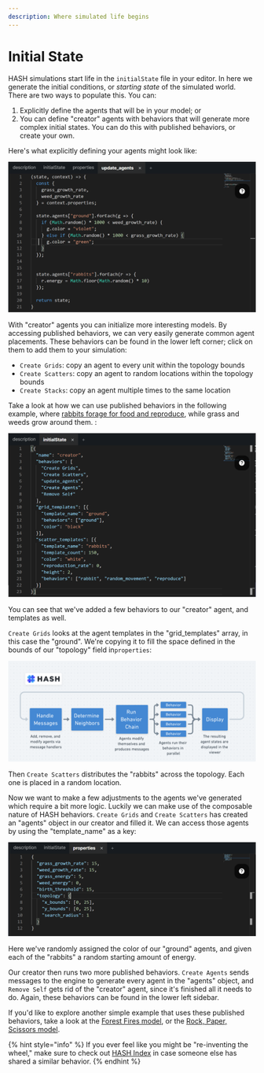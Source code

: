 ```yaml
---
description: Where simulated life begins
---
```


# Initial State

HASH simulations start life in the `initialState` file in your editor. In here we generate the initial conditions, or _starting state_ of the simulated world. There are two ways to populate this. You can:

1. Explicitly define the agents that will be in your model; or
2. You can define "creator" agents with behaviors that will generate more complex initial states. You can do this with published behaviors, or create your own.

Here's what explicitly defining your agents might look like:

![A simple set of agents ](../.gitbook/assets/image%20%286%29.png)

With "creator" agents you can initialize more interesting models. By accessing published behaviors, we can very easily generate common agent placements. These behaviors can be found in the lower left corner; click on them to add them to your simulation:

* `Create Grids`:  copy an agent to every unit within the topology bounds
* `Create Scatters`: copy an agent to random locations within the topology bounds 
* `Create Stacks`: copy an agent multiple times to the same location

Take a look at how we can use published behaviors in the following example, where [rabbits forage for food and reproduce](https://core.hash.ai/simulation/5e7d1664d945ef290d54be43/rabbits-grass-weeds), while grass and weeds grow around them. :

![](../.gitbook/assets/image%20%285%29.png)

You can see that we've added a few behaviors to our "creator" agent, and templates as well.  

`Create Grids` looks at the agent templates in the "grid\_templates" array, in this case the "ground". We're copying it to fill the space defined in the bounds of our "topology" field in`properties`:

![](../.gitbook/assets/image%20%289%29.png)

Then `Create Scatters` distributes the "rabbits" across the topology. Each one is placed in a random location.

Now we want to make a few adjustments to the agents we've generated which require a bit more logic. Luckily we can make use of the composable nature of HASH behaviors. `Create Grids` and `Create Scatters` has created  an "agents" object in our creator and filled it. We can access those agents by using the "template\_name" as a key: 

![](../.gitbook/assets/image%20%284%29.png)

Here we've randomly assigned the color of our "ground" agents, and given each of the "rabbits" a random starting amount of energy.

Our creator then runs two more published behaviors. `Create Agents` sends messages to the engine to generate every agent in the "agents" object, and `Remove Self`  gets rid of the "creator" agent, since it's finished all it needs to do. Again, these behaviors can be found in the lower left sidebar.

If you'd like to explore another simple example that uses these published behaviors, take a look at the [Forest Fires model](https://core.hash.ai/simulation/5e7a36d4d945ef56af54bd3a), or the [Rock,  Paper, Scissors model](https://core.hash.ai/simulation/5e7a44d2d945ef3e5d54bd55).

{% hint style="info" %}
If you ever feel like you might be "re-inventing the wheel," make sure to check out [HASH Index](https://hash.ai/index/search?contentType=Behavior&sort=relevance&query=create&page=1) in case someone else has shared a similar behavior.
{% endhint %}

